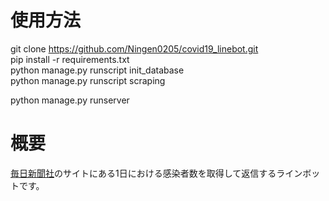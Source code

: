 # 使用方法

git clone https://github.com/Ningen0205/covid19_linebot.git  
pip install -r requirements.txt  
python manage.py runscript init_database  
python manage.py runscript scraping  

python manage.py runserver  

# 概要
[毎日新聞社](https://mainichi.jp/covid19)のサイトにある1日における感染者数を取得して返信するラインボットです。
